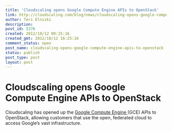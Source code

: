 ```yaml
---
title: 'Cloudscaling opens Google Compute Engine APIs to OpenStack'
link: http://cloudscaling.com/blog/news/cloudscaling-opens-google-compute-engine-apis-to-openstack/
author: Teri Elniski
description: 
post_id: 5276
created: 2012/10/12 09:25:16
created_gmt: 2012/10/12 16:25:16
comment_status: open
post_name: cloudscaling-opens-google-compute-engine-apis-to-openstack
status: publish
post_type: post
layout: post
---
```


# Cloudscaling opens Google Compute Engine APIs to OpenStack

Cloudscaling has opened up the [Google Compute Engine ](https://cloud.google.com/products/compute-engine)(GCE) APIs to OpenStack, allowing customers that use the open, federated cloud to access Google’s vast infrastructure.
